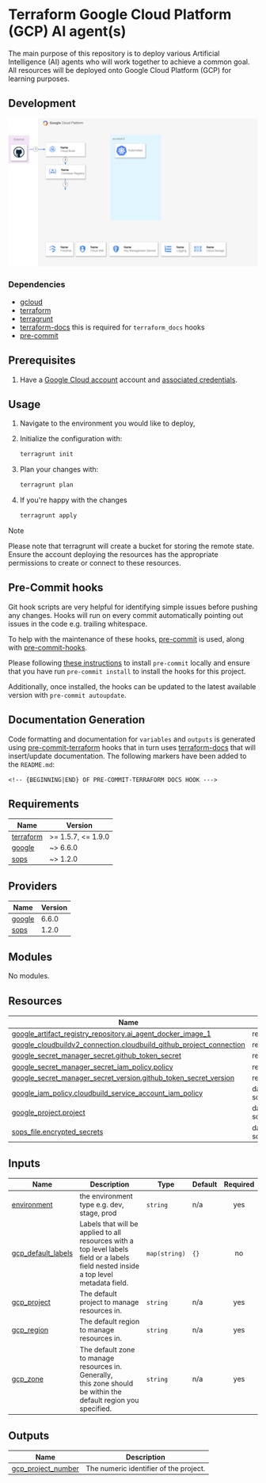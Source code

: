 # Terraform Google Cloud Platform (GCP) AI agent(s)

The main purpose of this repository is to deploy various Artificial Intelligence (AI) agents who will work together to achieve
a common goal. All resources will be deployed onto Google Cloud Platform (GCP) for learning purposes.

## Development

![](./diagrams/proposed_architecture_for_gcp.png)

### Dependencies

- [gcloud](https://cloud.google.com/sdk/docs/install)
- [terraform](https://www.terraform.io/)
- [terragrunt](https://terragrunt.gruntwork.io/)
- [terraform-docs](https://terraform-docs.io/) this is required for `terraform_docs` hooks
- [pre-commit](https://pre-commit.com/)

## Prerequisites

1. Have a [Google Cloud account](https://cloud.google.com/free) account and [associated credentials](https://cloud.google.com/docs/authentication/provide-credentials-adc#how-to).

## Usage

1. Navigate to the environment you would like to deploy,
2. Initialize the configuration with:

   ```bash
   terragrunt init
   ```

3. Plan your changes with:

   ```bash
   terragrunt plan
   ```

4. If you're happy with the changes

   ```bash
   terragrunt apply
   ```

> [!NOTE]
>
> Please note that terragrunt will create a bucket for storing the remote state. Ensure the account deploying the
> resources has the appropriate permissions to create or connect to these resources.

## Pre-Commit hooks

Git hook scripts are very helpful for identifying simple issues before pushing any changes. Hooks will run on every commit automatically pointing out issues in the code e.g. trailing whitespace.

To help with the maintenance of these hooks, [pre-commit](https://pre-commit.com/) is used, along with [pre-commit-hooks](https://pre-commit.com/#install).

Please following [these instructions](https://pre-commit.com/#install) to install `pre-commit` locally and ensure that you have run `pre-commit install` to install the hooks for this project.

Additionally, once installed, the hooks can be updated to the latest available version with `pre-commit autoupdate`.

## Documentation Generation

Code formatting and documentation for `variables` and `outputs` is generated using [pre-commit-terraform](https://github.com/antonbabenko/pre-commit-terraform/releases) hooks that in turn uses [terraform-docs](https://github.com/terraform-docs/terraform-docs) that will insert/update documentation. The following markers have been added to the `README.md`:

```
<!-- {BEGINNING|END} OF PRE-COMMIT-TERRAFORM DOCS HOOK --->
```

<!-- BEGINNING OF PRE-COMMIT-TERRAFORM DOCS HOOK --->
## Requirements

| Name | Version |
|------|---------|
| <a name="requirement_terraform"></a> [terraform](#requirement\_terraform) | >= 1.5.7, <= 1.9.0 |
| <a name="requirement_google"></a> [google](#requirement\_google) | ~> 6.6.0 |
| <a name="requirement_sops"></a> [sops](#requirement\_sops) | ~> 1.2.0 |

## Providers

| Name | Version |
|------|---------|
| <a name="provider_google"></a> [google](#provider\_google) | 6.6.0 |
| <a name="provider_sops"></a> [sops](#provider\_sops) | 1.2.0 |

## Modules

No modules.

## Resources

| Name | Type |
|------|------|
| [google_artifact_registry_repository.ai_agent_docker_image_1](https://registry.terraform.io/providers/hashicorp/google/latest/docs/resources/artifact_registry_repository) | resource |
| [google_cloudbuildv2_connection.cloudbuild_github_project_connection](https://registry.terraform.io/providers/hashicorp/google/latest/docs/resources/cloudbuildv2_connection) | resource |
| [google_secret_manager_secret.github_token_secret](https://registry.terraform.io/providers/hashicorp/google/latest/docs/resources/secret_manager_secret) | resource |
| [google_secret_manager_secret_iam_policy.policy](https://registry.terraform.io/providers/hashicorp/google/latest/docs/resources/secret_manager_secret_iam_policy) | resource |
| [google_secret_manager_secret_version.github_token_secret_version](https://registry.terraform.io/providers/hashicorp/google/latest/docs/resources/secret_manager_secret_version) | resource |
| [google_iam_policy.cloudbuild_service_account_iam_policy](https://registry.terraform.io/providers/hashicorp/google/latest/docs/data-sources/iam_policy) | data source |
| [google_project.project](https://registry.terraform.io/providers/hashicorp/google/latest/docs/data-sources/project) | data source |
| [sops_file.encrypted_secrets](https://registry.terraform.io/providers/carlpett/sops/latest/docs/data-sources/file) | data source |

## Inputs

| Name | Description | Type | Default | Required |
|------|-------------|------|---------|:--------:|
| <a name="input_environment"></a> [environment](#input\_environment) | the environment type e.g. dev, stage, prod | `string` | n/a | yes |
| <a name="input_gcp_default_labels"></a> [gcp\_default\_labels](#input\_gcp\_default\_labels) | Labels that will be applied to all resources with a top level labels field or a labels<br>field nested inside a top level metadata field. | `map(string)` | `{}` | no |
| <a name="input_gcp_project"></a> [gcp\_project](#input\_gcp\_project) | The default project to manage resources in. | `string` | n/a | yes |
| <a name="input_gcp_region"></a> [gcp\_region](#input\_gcp\_region) | The default region to manage resources in. | `string` | n/a | yes |
| <a name="input_gcp_zone"></a> [gcp\_zone](#input\_gcp\_zone) | The default zone to manage resources in. Generally, <br>this zone should be within the default region you specified. | `string` | n/a | yes |

## Outputs

| Name | Description |
|------|-------------|
| <a name="output_gcp_project_number"></a> [gcp\_project\_number](#output\_gcp\_project\_number) | The numeric identifier of the project. |
<!-- END OF PRE-COMMIT-TERRAFORM DOCS HOOK --->
